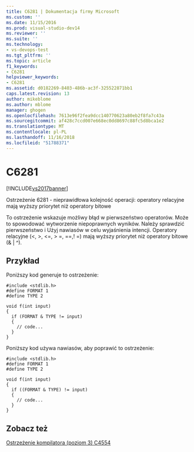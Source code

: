 ```yaml
---
title: C6281 | Dokumentacja firmy Microsoft
ms.custom: ''
ms.date: 11/15/2016
ms.prod: visual-studio-dev14
ms.reviewer: ''
ms.suite: ''
ms.technology:
- vs-devops-test
ms.tgt_pltfrm: ''
ms.topic: article
f1_keywords:
- C6281
helpviewer_keywords:
- C6281
ms.assetid: d0182269-8403-486b-ac3f-325522871bb1
caps.latest.revision: 13
author: mikeblome
ms.author: mblome
manager: ghogen
ms.openlocfilehash: 7613e96f2fea9dcc140770623a80eb2f8fa7c43a
ms.sourcegitcommit: af428c7ccd007e668ec0dd8697c88fc5d8bca1e2
ms.translationtype: MT
ms.contentlocale: pl-PL
ms.lasthandoff: 11/16/2018
ms.locfileid: "51788371"
---
```

# <a name="c6281"></a>C6281
[!INCLUDE[vs2017banner](../includes/vs2017banner.md)]

Ostrzeżenie 6281 - nieprawidłowa kolejność operacji: operatory relacyjne mają wyższy priorytet niż operatory bitowe  
  
 To ostrzeżenie wskazuje możliwy błąd w pierwszeństwo operatorów. Może to spowodować wytworzenie niepoprawnych wyników. Należy sprawdzić pierwszeństwo i Użyj nawiasów w celu wyjaśnienia intencji. Operatory relacyjne (\<, >, \<=, > =, ==,! =) mają wyższy priorytet niż operatory bitowe (& &#124; ^).  
  
## <a name="example"></a>Przykład  
 Poniższy kod generuje to ostrzeżenie:  
  
```  
#include <stdlib.h>  
#define FORMAT 1  
#define TYPE 2  
  
void f(int input)  
{  
  if (FORMAT & TYPE != input)  
  {  
    // code...  
  }  
}  
```  
  
 Poniższy kod używa nawiasów, aby poprawić to ostrzeżenie:  
  
```  
#include <stdlib.h>  
#define FORMAT 1  
#define TYPE 2  
  
void f(int input)  
{  
  if ((FORMAT & TYPE) != input)  
  {  
    // code...  
  }  
}  
```  
  
## <a name="see-also"></a>Zobacz też  
 [Ostrzeżenie kompilatora (poziom 3) C4554](http://msdn.microsoft.com/library/55bb68f0-2e80-4330-8921-51083c4f8d53)



